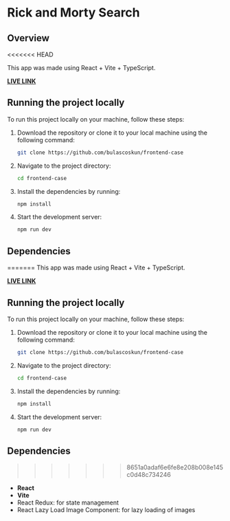 # Rick and Morty Search

## Overview
<<<<<<< HEAD

This app was made using React + Vite + TypeScript.

[**LIVE LINK**](https://glittery-frangollo-9b327c.netlify.app/)

## Running the project locally

To run this project locally on your machine, follow these steps:

1. Download the repository or clone it to your local machine using the following command:

   ```bash
   git clone https://github.com/bulascoskun/frontend-case

   ```

2. Navigate to the project directory:

   ```bash
   cd frontend-case

   ```

3. Install the dependencies by running:

   ```bash
   npm install

   ```

4. Start the development server:
   ```bash
   npm run dev
   ```

## Dependencies

=======
This app was made using React + Vite + TypeScript.

[**LIVE LINK**](https://glittery-frangollo-9b327c.netlify.app/)

## Running the project locally
To run this project locally on your machine, follow these steps:

1. Download the repository or clone it to your local machine using the following command:
   ```bash
   git clone https://github.com/bulascoskun/frontend-case

2. Navigate to the project directory:
   ```bash
   cd frontend-case

2. Install the dependencies by running:
    ```bash
    npm install

3. Start the development server:
    ```bash
    npm run dev

## Dependencies
>>>>>>> 8651a0adaf6e6fe8e208b008e145c0d48c734246
- **React**
- **Vite**
- React Redux: for state management
- React Lazy Load Image Component: for lazy loading of images
